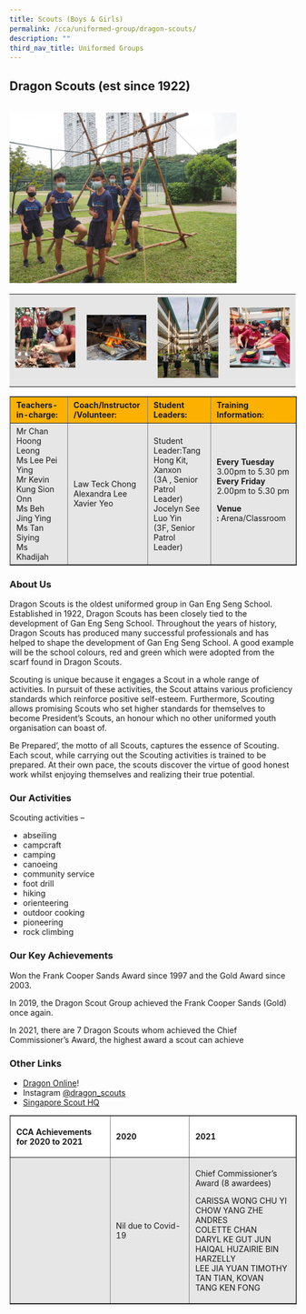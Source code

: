 ```yaml
---
title: Scouts (Boys & Girls)
permalink: /cca/uniformed-group/dragon-scouts/
description: ""
third_nav_title: Uniformed Groups
---
```

Dragon Scouts (est since 1922)
------------------------------
<br>
<img src="/images/DSG-2-scaled.jpeg" 
         style="width:400px"
	/>
<br>


<table style="box-sizing: inherit; border-collapse: collapse; border-spacing: 0px; max-width: 100%; color: rgb(34, 34, 34); font-family: &quot;Source Sans Pro&quot;, sans-serif; font-size: 16px; font-style: normal; font-variant-ligatures: normal; font-variant-caps: normal; font-weight: 400; letter-spacing: normal; orphans: 2; text-align: start; text-transform: none; white-space: normal; widows: 2; word-spacing: 0px; -webkit-text-stroke-width: 0px; background-color: rgb(255, 255, 255); text-decoration-thickness: initial; text-decoration-style: initial; text-decoration-color: initial; width: 826.664px;"><tbody style="box-sizing: inherit;"><tr style="box-sizing: inherit; background: rgb(230, 230, 230);"><td style="box-sizing: inherit; padding: 5px 10px; width: 187px;"><a href="/images/DSG-1-150x150.jpeg" style="box-sizing: inherit; background-color: transparent; transition: all 0.25s ease-in-out 0s; outline: 0px; color: rgb(255, 208, 26); text-decoration: underline;"><img class="alignnone size-thumbnail wp-image-21138" src="/images/DSG-1-150x150.jpeg" alt="Dsg 1" width="150" height="150" style="box-sizing: inherit; border: 0px; vertical-align: middle; max-width: 100%; height: auto; margin-bottom: 10px;"></a></td><td style="box-sizing: inherit; padding: 5px 10px; width: 187px;"><img class="alignnone size-medium wp-image-20721" src="/images/DSG3.jpeg" alt="P1100050" width="300" height="225" style="box-sizing: inherit; border: 0px; vertical-align: middle; max-width: 100%; height: auto; margin-bottom: 10px;"></td><td style="box-sizing: inherit; padding: 5px 10px; width: 188px;"><a href="/images/DSG-5.jpeg" style="box-sizing: inherit; background-color: transparent; transition: all 0.25s ease-in-out 0s; color: rgb(241, 174, 22); text-decoration: underline;"><img class="alignnone size-full wp-image-21142" src="/images/DSG-5.jpeg" alt="Dsg 5" width="960" height="1280" style="box-sizing: inherit; border: 0px; vertical-align: middle; max-width: 100%; height: auto; margin-bottom: 10px;"></a></td><td style="box-sizing: inherit; padding: 5px 10px; text-align: center; width: 188px;"><a href="/images/DSG-4-150x150.jpeg" style="box-sizing: inherit; background-color: transparent; transition: all 0.25s ease-in-out 0s; color: rgb(241, 174, 22); text-decoration: underline;"><img class="alignnone size-thumbnail wp-image-21141" src="/images/DSG-4-150x150.jpeg" alt="Dsg 4" width="150" height="150" style="box-sizing: inherit; border: 0px; vertical-align: middle; max-width: 100%; height: auto; margin-bottom: 10px;"></a></td></tr></tbody></table>

<table border="1" style="box-sizing: inherit; border-collapse: collapse; border-spacing: 0px; max-width: 100%; width: 826.664px;"><tbody style="box-sizing: inherit;"><tr style="box-sizing: inherit; background: rgb(252, 177, 0); height: 35px;"><td style="box-sizing: inherit; padding: 5px 10px; width: 188px; height: 35px; text-align: left;"><strong style="box-sizing: inherit; font-weight: bold;">Teachers-in-charge:</strong></td><td style="box-sizing: inherit; padding: 5px 10px; width: 165px; height: 35px;"><strong style="box-sizing: inherit; font-weight: bold;">Coach/Instructor</strong><br style="box-sizing: inherit;"><strong style="box-sizing: inherit; font-weight: bold;">/Volunteer:</strong></td><td style="box-sizing: inherit; padding: 5px 10px; width: 206px; height: 35px;"><strong style="box-sizing: inherit; font-weight: bold;">Student Leaders:</strong></td><td style="box-sizing: inherit; padding: 5px 10px; width: 238px; height: 35px;"><strong style="box-sizing: inherit; font-weight: bold;">Training Information:</strong></td></tr><tr style="box-sizing: inherit; background: rgb(230, 230, 230); height: 155.453px;"><td style="box-sizing: inherit; padding: 5px 10px; width: 188px; height: 155.453px;">Mr Chan Hoong Leong<br style="box-sizing: inherit;">Ms Lee Pei Ying<br style="box-sizing: inherit;">Mr Kevin Kung Sion Onn<br style="box-sizing: inherit;">Ms Beh Jing Ying<br style="box-sizing: inherit;">Ms Tan Siying<br style="box-sizing: inherit;">Ms Khadijah</td><td style="box-sizing: inherit; padding: 5px 10px; width: 165px; height: 155.453px;">Law Teck Chong<br style="box-sizing: inherit;">Alexandra Lee<br style="box-sizing: inherit;">Xavier Yeo</td><td style="box-sizing: inherit; padding: 5px 10px; width: 206px; height: 155.453px;">Student Leader:Tang Hong Kit, Xanxon<br style="box-sizing: inherit;">(3A , Senior Patrol Leader)<br style="box-sizing: inherit;">Jocelyn See Luo Yin<br style="box-sizing: inherit;">(3F, Senior Patrol Leader)</td><td style="box-sizing: inherit; padding: 5px 10px; width: 238px; height: 155.453px;"><strong style="box-sizing: inherit; font-weight: bold;">Every Tuesday</strong><br style="box-sizing: inherit;">3.00pm to 5.30 pm<br style="box-sizing: inherit;"><strong style="box-sizing: inherit; font-weight: bold;">Every Friday</strong><br style="box-sizing: inherit;">2.00pm to 5.30 pm<p style="box-sizing: inherit;"></p><p style="box-sizing: inherit;"><strong style="box-sizing: inherit; font-weight: bold;">Venue :</strong><span>&nbsp;</span>Arena/Classroom</p></td></tr></tbody></table>

### About Us

Dragon Scouts is the oldest uniformed group in Gan Eng Seng School. Established in 1922, Dragon Scouts has been closely tied to the development of Gan Eng Seng School. Throughout the years of history, Dragon Scouts has produced many successful professionals and has helped to shape the development of Gan Eng Seng School. A good example will be the school colours, red and green which were adopted from the scarf found in Dragon Scouts.

Scouting is unique because it engages a Scout in a whole range of activities. In pursuit of these activities, the Scout attains various proficiency standards which reinforce positive self-esteem. Furthermore, Scouting allows promising Scouts who set higher standards for themselves to become President’s Scouts, an honour which no other uniformed youth organisation can boast of.

Be Prepared’, the motto of all Scouts, captures the essence of Scouting. Each scout, while carrying out the Scouting activities is trained to be prepared. At their own pace, the scouts discover the virtue of good honest work whilst enjoying themselves and realizing their true potential.

### Our Activities

Scouting activities –

*   abseiling
*   campcraft
*   camping
*   canoeing
*   community service
*   foot drill
*   hiking
*   orienteering
*   outdoor cooking
*   pioneering
*   rock climbing

### Our Key Achievements

Won the Frank Cooper Sands Award since 1997 and the Gold Award since 2003.

In 2019, the Dragon Scout Group achieved the Frank Cooper Sands (Gold) once again.

In 2021, there are 7 Dragon Scouts whom achieved the Chief Commissioner’s Award, the highest award a scout can achieve

### Other Links

*   [Dragon Online](http://www.dragonscouts.com/)!
*   Instagram [@dragon\_scouts](https://www.instagram.com/dragon_scouts/?hl=en)
*   [Singapore Scout HQ](https://scout.sg/)

<table border="1" width="888" style="box-sizing: inherit; border-collapse: collapse; border-spacing: 0px; max-width: 100%; width: 888px;"><tbody style="box-sizing: inherit;"><tr style="box-sizing: inherit; background: rgb(255, 255, 255);"><td width="288" style="box-sizing: inherit; padding: 5px 10px;"><p style="box-sizing: inherit;"><strong style="box-sizing: inherit; font-weight: bold;">CCA Achievements for 2020&nbsp;to 2021</strong></p></td><td width="288" style="box-sizing: inherit; padding: 5px 10px;"><p style="box-sizing: inherit;"><strong style="box-sizing: inherit; font-weight: bold;">2020</strong></p></td><td width="312" style="box-sizing: inherit; padding: 5px 10px;"><p style="box-sizing: inherit;"><strong style="box-sizing: inherit; font-weight: bold;">2021</strong></p></td></tr><tr style="box-sizing: inherit; background: rgb(230, 230, 230);"><td width="288" style="box-sizing: inherit; padding: 5px 10px;">&nbsp;</td><td width="288" style="box-sizing: inherit; padding: 5px 10px;"><p style="box-sizing: inherit;">Nil due to Covid-19</p><p style="box-sizing: inherit;"></p></td><td width="312" style="box-sizing: inherit; padding: 5px 10px;"><p style="box-sizing: inherit;">Chief Commissioner’s Award (8 awardees)</p><p style="box-sizing: inherit;">CARISSA WONG CHU YI<br style="box-sizing: inherit;">CHOW YANG ZHE ANDRES<br style="box-sizing: inherit;">COLETTE CHAN<br style="box-sizing: inherit;">DARYL KE GUT JUN<br style="box-sizing: inherit;">HAIQAL HUZAIRIE BIN HARZELLY<br style="box-sizing: inherit;">LEE JIA YUAN TIMOTHY<br style="box-sizing: inherit;">TAN TIAN, KOVAN<br style="box-sizing: inherit;">TANG KEN FONG</p></td></tr></tbody></table>